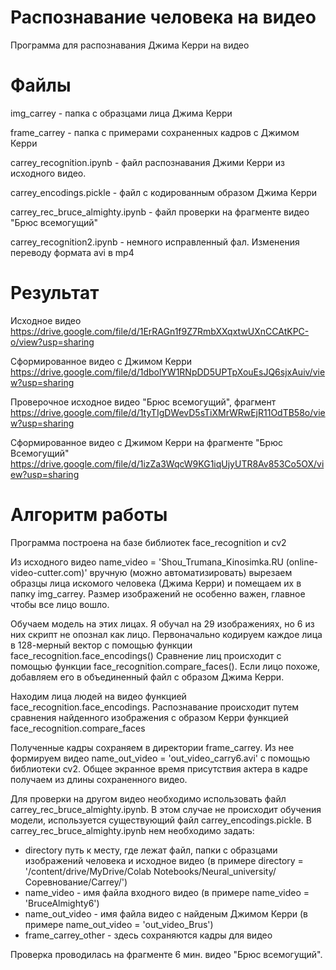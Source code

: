 # Распознавание человека на видео

Программа для распознавания Джима Керри на видео

# Файлы

img_carrey - папка с образцами лица Джима Керри

frame_carrey - папка с примерами сохраненных кадров с Джимом Керри

carrey_recognition.ipynb - файл распознавания Джими Керри из исходного видео. 

carrey_encodings.pickle - файл с кодированным образом Джима Керри

carrey_rec_bruce_almighty.ipynb - файл проверки на фрагменте видео "Брюс всемогущий"

carrey_recognition2.ipynb - немного исправленный фал. Изменения переводу формата avi в mp4

# Результат

Исходное видео https://drive.google.com/file/d/1ErRAGn1f9Z7RmbXXqxtwUXnCCAtKPC-o/view?usp=sharing

Сформированное видео с Джимом Керри https://drive.google.com/file/d/1dbolYW1RNpDD5UPTpXouEsJQ6sjxAuiv/view?usp=sharing 

Проверочное исходное видео "Брюс всемогущий", фрагмент https://drive.google.com/file/d/1tyTIgDWevD5sTiXMrWRwEjR11OdTB58o/view?usp=sharing

Сформированное видео с Джимом Керри на фрагменте "Брюс Всемогущий" https://drive.google.com/file/d/1izZa3WqcW9KG1iqUjyUTR8Av853Co5OX/view?usp=sharing


# Алгоритм работы
Программа построена на базе библиотек face_recognition и cv2

Из исходного видео name_video = 'Shou_Trumana_Kinosimka.RU (online-video-cutter.com)' вручную (можно автоматизировать) вырезаем образцы лица искомого человека (Джима Керри) и помещаем их в папку img_carrey. Размер изображений не особенно важен, главное чтобы все лицо вошло.

Обучаем модель на этих лицах. Я обучал на 29 изображениях, но 6 из них скрипт не опознал как лицо.
Первоначально кодируем каждое лица в 128-мерный вектор с помощью функции face_recognition.face_encodings()
Сравнение лиц происходит с помощью функции face_recognition.compare_faces(). Если лицо похоже, добавляем его в объединенный файл с образом Джима Керри.

Находим лица людей на видео функцией face_recognition.face_encodings. Распознавание происходит путем сравнения найденного изображения с образом Керри функцией face_recognition.compare_faces

Полученные кадры сохраняем в директории frame_carrey. Из нее формируем видео name_out_video = 'out_video_carry6.avi' с помощью библиотеки cv2.
Общее экранное время присутствия актера в кадре получаем из длины сохраненного видео.

Для проверки на другом видео необходимо использовать файл carrey_rec_bruce_almighty.ipynb. В этом случае не происходит обучения модели, используется существующий файл carrey_encodings.pickle. В carrey_rec_bruce_almighty.ipynb нем необходимо задать: 
- directory путь к месту, где лежат файл, папки с образцами изображений человека и исходное видео (в примере directory = '/content/drive/MyDrive/Colab Notebooks/Neural_university/Соревнование/Carrey/')
- name_video - имя файла входного видео (в примере name_video = 'BruceAlmighty6')
- name_out_video - имя файла видео с найденым Джимом Керри (в примере name_out_video = 'out_video_Brus')
- frame_carrey_other - здесь сохраняются кадры для видео
 
Проверка проводилась на фрагменте 6 мин. видео "Брюс всемогущий".
